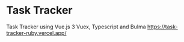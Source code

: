 # Task Tracker
Task Tracker using Vue.js 3 Vuex, Typescript and Bulma
https://task-tracker-ruby.vercel.app/
